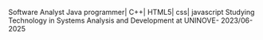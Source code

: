 Software Analyst
Java programmer| C++| HTML5| css| javascript
Studying Technology in Systems Analysis and Development at UNINOVE- 2023/06-2025
<!---
Sebastiaofernando/Sebastiaofernando is a ✨ special ✨ repository because its `README.md` (this file) appears on your GitHub profile.
You can click the Preview link to take a look at your changes.
--->
